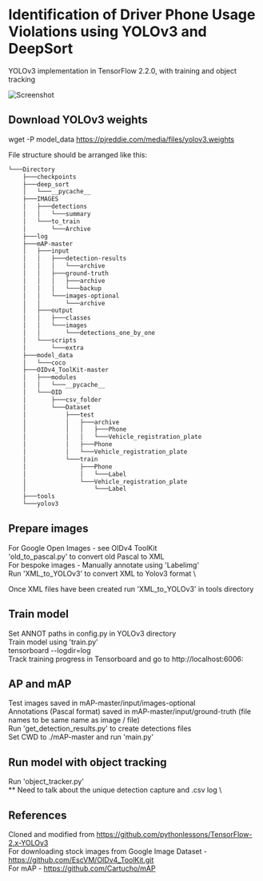 # Identification of Driver Phone Usage Violations using YOLOv3 and DeepSort

YOLOv3 implementation in TensorFlow 2.2.0, with training and object tracking

![Screenshot](Directory/IMAGES/Capture1.JPG)

## Download YOLOv3 weights
wget -P model_data https://pjreddie.com/media/files/yolov3.weights

File structure should be arranged like this:
```bash
└───Directory
    ├───checkpoints
    ├───deep_sort
    │   └───__pycache__
    ├───IMAGES
    │   ├───detections
    │   │   └───summary
    │   └───to_train
    │       └───Archive
    ├───log
    ├───mAP-master
    │   ├───input
    │   │   ├───detection-results
    │   │   │   └───archive
    │   │   ├───ground-truth
    │   │   │   ├───archive
    │   │   │   └───backup
    │   │   └───images-optional
    │   │       └───archive
    │   ├───output
    │   │   ├───classes
    │   │   └───images
    │   │       └───detections_one_by_one
    │   └───scripts
    │       └───extra
    ├───model_data
    │   └───coco
    ├───OIDv4_ToolKit-master
    │   ├───modules
    │   │   └───__pycache__
    │   └───OID
    │       ├───csv_folder
    │       └───Dataset
    │           ├───test
    │           │   ├───archive
    │           │   │   ├───Phone
    │           │   │   └───Vehicle_registration_plate
    │           │   ├───Phone
    │           │   └───Vehicle_registration_plate
    │           └───train
    │               ├───Phone
    │               │   └───Label
    │               └───Vehicle_registration_plate
    │                   └───Label
    ├───tools
    └───yolov3
```

## Prepare images
For Google Open Images - see OIDv4 ToolKit \
'old_to_pascal.py' to convert old Pascal to XML \
For bespoke images - Manually annotate using 'Labelimg' \
Run 'XML_to_YOLOv3' to convert XML to Yolov3 format \

Once XML files have been created run 'XML_to_YOLOv3' in tools directory

## Train model
Set ANNOT paths in config.py in YOLOv3 directory \
Train model using 'train.py' \
tensorboard --logdir=log \
Track training progress in Tensorboard and go to http://localhost:6006\:

## AP and mAP
Test images saved in mAP-master/input/images-optional \
Annotations (Pascal format) saved in mAP-master/input/ground-truth (file names to be same name as image / file) \
Run 'get_detection_results.py' to create detections files \
Set CWD to ./mAP-master and run 'main.py'

## Run model with object tracking
Run 'object_tracker.py' \
** Need to talk about the unique detection capture and .csv log \

## References
Cloned and modified from https://github.com/pythonlessons/TensorFlow-2.x-YOLOv3 \
For downloading stock images from Google Image Dataset - https://github.com/EscVM/OIDv4_ToolKit.git \
For mAP - https://github.com/Cartucho/mAP